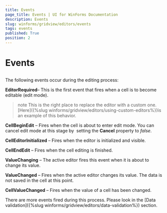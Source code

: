```yaml
---
title: Events
page_title: Events | UI for WinForms Documentation
description: Events
slug: winforms/gridview/editors/events
tags: events
published: True
position: 2
---
```


# Events



## 

The following events occur during the editing process:

__EditorRequired__– This is the first event that fires when a cell is to become editable (edit mode). 

>note This is the right place to replace the editor with a custom one.[Here]({%slug winforms/gridview/editors/using-custom-editors%})is an example of this behavior.
>


__CellBeginEdit__ – Fires when the cell is about to enter edit mode. You can cancel edit mode at this stage by  setting the __Cancel__ property to *false*.

__CellEditorInitialized__ – Fires when the editor is initialized and visible.

__CellEndEdit__ – Fires when the cell editing is finished.

__ValueChanging__ – The active editor fires this event when it is about to change its value.

__ValueChanged__ – Fires when the active editor changes its value. The data is not saved in the cell at this point.

__CellValueChanged__ – Fires when the value of a cell has been changed.

There are more events fired during this process. Please look in the [Data validation]({%slug winforms/gridview/editors/data-validation%}) section.
